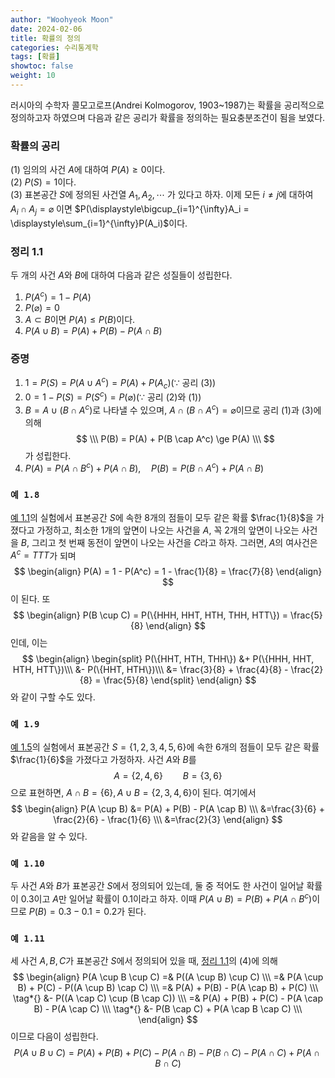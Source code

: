 ```yaml
---
author: "Woohyeok Moon"
date: 2024-02-06
title: 확률의 정의
categories: 수리통계학
tags: [확률]
showtoc: false
weight: 10
---
```


러시아의 수학자 콜모고로프(Andrei Kolmogorov, 1903~1987)는 확률을 공리적으로 정의하고자 하였으며 다음과 같은 공리가 확률을 정의하는 필요충분조건이 됨을 보였다.

### 확률의 공리

(1) 임의의 사건 $A$에 대하여 $P(A) \ge 0$이다.  
(2) $P(S) = 1$이다.  
(3) 표본공간 $S$에 정의된 사건열 $A_1, A_2, \cdots$ 가 있다고 하자. 이제 모든 $i \ne j$에 대하여 $A_i \cap A_j = \varnothing$ 이면 $P(\displaystyle\bigcup_{i=1}^{\infty}A_i = \displaystyle\sum_{i=1}^{\infty}P(A_i)$이다.

### 정리 1.1
두 개의 사건 $A$와 $B$에 대하여 다음과 같은 성질들이 성립한다.  
1) $P(A^c) = 1 - P(A)$  
2) $P(\varnothing) = 0$  
3) $A \subset B$이면 $P(A) \le P(B)$이다.  
4) $P(A \cup B) = P(A) + P(B) - P(A \cap B)$

### 증명  
1) $1 = P(S) = P(A \cup A^c) = P(A) + P(A_c) (\because$ 공리 (3))  
2) $0 = 1 - P(S) = P(S^c) = P(\varnothing) (\because$ 공리 (2)와 (1))  
3) $B = A \cup (B \cap A^c)$로 나타낼 수 있으며, $A \cap (B \cap A^c) = \varnothing$이므로 공리 (1)과 (3)에 의해
$$
\\\
P(B) = P(A) + P(B \cap A^c) \ge P(A)
\\\
$$
가 성립한다.  
4) $P(A) = P(A \cap B^c) + P(A \cap B), \quad P(B) = P(B \cap A^c) + P(A \cap B)$

### `예 1.8`
[예 1.1](https://woohyeok-moon.github.io/posts/sm1/#%EC%98%88-11)의 실험에서 표본공간 $S$에 속한 8개의 점들이 모두 같은 확률 $\frac{1}{8}$을 가졌다고 가정하고, 최소한 1개의 앞면이 나오는 사건을 $A$, 꼭 2개의 앞면이 나오는 사건을 $B$, 그리고 첫 번째 동전이 앞면이 나오는 사건을 $C$라고 하자. 그러면, $A$의 여사건은 $A^c = {TTT}$가 되며
$$
\begin{align}
P(A) = 1 - P(A^c) = 1 - \frac{1}{8} = \frac{7}{8}
\end{align}
$$
이 된다. 또
$$
\begin{align}
P(B \cup C) = P(\{HHH, HHT, HTH, THH, HTT\}) = \frac{5}{8}
\end{align}
$$
인데, 이는
$$
\begin{align}
\begin{split}
P(\{HHT, HTH, THH\}) &+ P(\{HHH, HHT, HTH, HTT\})\\\
&- P(\{HHT, HTH\})\\\
&= \frac{3}{8} + \frac{4}{8} - \frac{2}{8} = \frac{5}{8}
\end{split}
\end{align}
$$
와 같이 구할 수도 있다.

### `예 1.9`
[예 1.5](https://woohyeok-moon.github.io/posts/sm1/#%EC%98%88-15)의 실험에서 표본공간 $S = \{1, 2, 3, 4, 5, 6\}$에 속한 6개의 점들이 모두 같은 확률 $\frac{1}{6}$을 가졌다고 가정하자. 사건 $A$와 $B$를
$$
A = \{2, 4, 6\} \qquad B = \{3, 6\}
$$
으로 표현하면, $A \cap B = \{6\}, A \cup B = \{2, 3, 4, 6\}$이 된다. 여기에서
$$
\begin{align}
P(A \cup B) &= P(A) + P(B) - P(A \cap B) \\\
&=\frac{3}{6} + \frac{2}{6} - \frac{1}{6} \\\
&=\frac{2}{3}
\end{align}
$$
와 같음을 알 수 있다.

### `예 1.10`
두 사건 $A$와 $B$가 표본공간 $S$에서 정의되어 있는데, 둘 중 적어도 한 사건이 일어날 확률이 0.3이고 $A$만 일어날 확률이 0.1이라고 하자. 이때 $P(A \cup B) = P(B) + P(A \cap B^c)$이므로 $P(B) = 0.3 - 0.1 = 0.2$가 된다.

### `예 1.11`
세 사건 $A, B, C$가 표본공간 $S$에서 정의되어 있을 때, [정리 1.1](#정리-11)의 (4)에 의해
$$
\begin{align}
P(A \cup B \cup C) =& P((A \cup B) \cup C) \\\
=& P(A \cup B) + P(C) - P((A \cup B) \cap C) \\\
=& P(A) + P(B) - P(A \cap B) + P(C) \\\ \tag*{} &- P((A \cap C) \cup (B \cap C)) \\\
=& P(A) + P(B) + P(C) - P(A \cap B) - P(A \cap C) \\\ \tag*{} &- P(B \cap C) + P(A \cap B \cap C) \\\
\end{align}
$$
이므로 다음이 성립한다.
$$
P(A \cup B \cup C) = P(A) + P(B) + P(C) - P(A \cap B) - P(B \cap C) - P(A \cap C) + P(A \cap B \cap C)
$$
